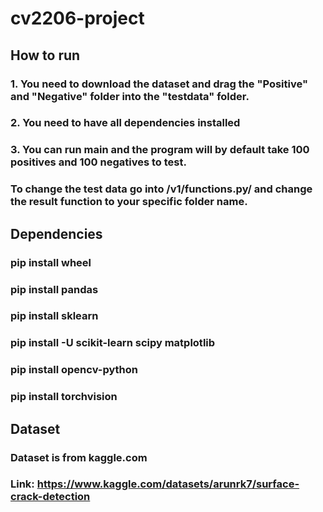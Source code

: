 # cv2206-project

## How to run

### 1. You need to download the dataset and drag the "Positive" and "Negative" folder into the "testdata" folder. 
### 2. You need to have all dependencies installed
### 3. You can run main and the program will by default take 100 positives and 100 negatives to test.   
### 
### To change the test data go into /v1/functions.py/ and change the result function to your specific folder name. 

## Dependencies 
### pip install wheel
### pip install pandas
### pip install sklearn
### pip install -U scikit-learn scipy matplotlib
### pip install opencv-python
### pip install torchvision 

## Dataset
### Dataset is from kaggle.com 
### Link: https://www.kaggle.com/datasets/arunrk7/surface-crack-detection

